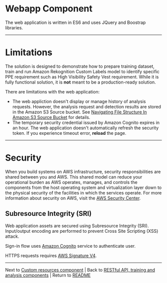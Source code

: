 # Webapp Component

The web application is written in ES6 and uses JQuery and Boostrap libraries.

___

# Limitations

The solution is designed to demonstrate how to prepare training dataset, train and run Amazon Rekognition Custom Labels model to identify specific PPE requirement such as High Visibility Safety Vest requirement. While it is fully functional solution, it is **not** meant to be a production-ready solution.

There are limitations with the web application:
* The web appliction doesn't display or manage history of analysis requests. However, the analysis request and detection results are stored in the Amazon S3 Source bucket. See [Navigating File Structure In Amazon S3 Source Bucket](../api/README.md#navigating-file-structure-in-amazon-s3-source-bucket) for details.
* The temporary security credential issued by Amazon Cognito expires in an hour. The web application doesn't automatically refresh the security token. If you experience timeout error, **reload** the page.

___

# Security

When you build systems on AWS infrastructure, security responsibilities are shared between you and AWS. This shared model can reduce your operational burden as AWS operates, manages, and controls the components from the host operating system and virtualization layer down to the physical security of the facilities in which the services operate. For more information about security on AWS, visit the [AWS Security Center](https://aws.amazon.com/security).

## Subresource Integrity (SRI)
Web application assets are secured using Subresource Integrity (SRI). Input/output encoding are performed to prevent Cross Site Scripting (XSS) attack.

Sign-in flow uses [Amazon Cognito](https://aws.amazon.com/cognito/) service to authenticate user.

HTTPS requests requires [AWS Signature V4](https://docs.aws.amazon.com/general/latest/gr/signature-version-4.html).

___

Next to [Custom resources component](../custom-resources/README.md) | Back to [RESTful API, training and analysis components](../api/README.md) | Return to [README](../../README.md)

